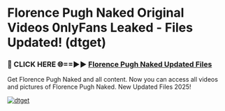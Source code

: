 # Florence Pugh Naked Original Videos 0nlyFans Leaked - Files Updated! (dtget)

<h3>🔴 CLICK HERE 🌐==►► <a href="https://tinyurl.com/up5wt9bj" rel="nofollow">Florence Pugh Naked Updated Files</a></h3>

Get Florence Pugh Naked and all content. Now you can access all videos and pictures of Florence Pugh Naked. New Updated Files 2025!

[![dtget](https://i.imgur.com/ABiUzMV.gif)](https://tinyurl.com/up5wt9bj)
